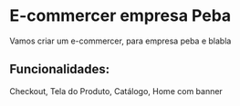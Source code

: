 # E-commercer empresa Peba
Vamos criar um e-commercer, para empresa peba e blabla
## Funcionalidades:
Checkout, Tela do Produto, Catálogo, Home com banner